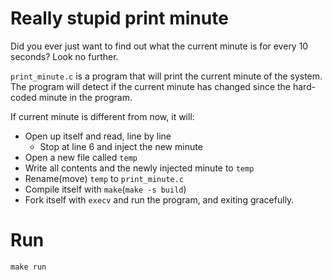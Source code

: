 # Really stupid print minute
Did you ever just want to find out what the current minute is for every 10 seconds? Look no further.

`print_minute.c` is a program that will print the current minute of the system.
The program will detect if the current minute has changed since the hard-coded minute in the program.

If current minute is different from now, it will:
* Open up itself and read, line by line
    * Stop at line 6 and inject the new minute
* Open a new file called `temp`
* Write all contents and the newly injected minute to `temp`
* Rename(move) `temp` to `print_minute.c`
* Compile itself with `make`(`make -s build`)
* Fork itself with `execv` and run the program, and exiting gracefully.

# Run
```shell
make run
```
